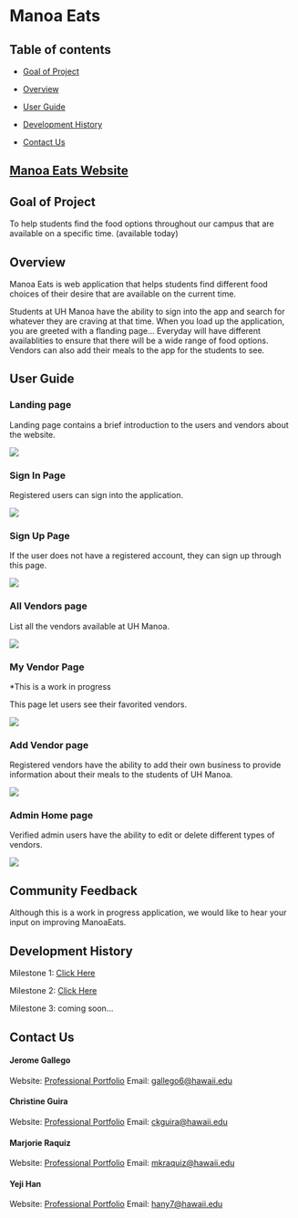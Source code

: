 # Manoa Eats 

## Table of contents

* [Goal of Project](#goalofproject)
* [Overview](#overview)
* [User Guide](#userguide)

* [Development History](#developmenthistory)
* [Contact Us](#contactus)


## <a href="http://138.68.15.1/#/">Manoa Eats Website</a>

## Goal of Project

To help students find the food options throughout our campus that are available on a specific time. (available today)

## Overview

Manoa Eats is web application that helps students find different food choices of their desire that are available on the current time. 

Students at UH Manoa have the ability to sign into the app and search for whatever they are craving at that time. When you load up the application, you are greeted with a flanding page...
Everyday will have different availablities to ensure that there will be a wide range of food options. 
Vendors can also add their meals to the app for the students to see. 

## User Guide
  
  ### Landing page
  
  Landing page contains a brief introduction to the users and vendors about the website.
  
  <img src="./images/Landing-Page.png">
  
  ### Sign In Page
  
  Registered users can sign into the application. 
  
  <img src="./images/Sign-In-Page.png">
  
  ### Sign Up Page
  
  If the user does not have a registered account, they can sign up through this page.
  
  <img src="./images/Sign-Up-Page.png">
  
  ### All Vendors page
  
  List all the vendors available at UH Manoa.
  
  <img src="./images/All-Vendors-Page.png">
  
  ### My Vendor Page
  
  *This is a work in progress
  
  This page let users see their favorited vendors.
  
  <img src="./images/My-Vendors-Page.png">
  
  ### Add Vendor page
  
  Registered vendors have the ability to add their own business to provide information about their meals to the students of UH Manoa.
  
  <img src="./images/Add-Vendor-Page.png">
  
  ### Admin Home page
  
  Verified admin users have the ability to edit or delete different types of vendors.
  
  <img src="./images/Admin-Page.png">

## Community Feedback

Although this is a work in progress application, we would like to hear your input on improving ManoaEats.
  
## Development History

Milestone 1: <a href="https://github.com/manoaeats/manoaeats/projects/1">Click Here</a>

Milestone 2: <a href="https://github.com/manoaeats/manoaeats/projects/2">Click Here</a>

Milestone 3: coming soon...

## Contact Us 

#### Jerome Gallego

Website: [Professional Portfolio](https://alohajerome.github.io/)
Email: gallego6@hawaii.edu

#### Christine Guira

Website: [Professional Portfolio](https://ceekaye12.github.io/)
Email: ckguira@hawaii.edu
  
#### Marjorie Raquiz

Website: [Professional Portfolio](https://mkraquiz.github.io/)
Email: mkraquiz@hawaii.edu
 
#### Yeji Han

Website: [Professional Portfolio](https://yejihan92.github.io/)
Email: hany7@hawaii.edu

